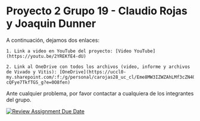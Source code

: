 # Proyecto 2 Grupo 19 - Claudio Rojas y Joaquin Dunner

A continuación, dejamos dos enlaces:

    1. Link a video en YouTube del proyecto: [Video YouTube](https://youtu.be/2YREKfE4-dU)

    2. Link al OneDrive con todos los archivos (video, informe y archivos de Vivado y Vitis): [OneDrive](https://uccl0-my.sharepoint.com/:f:/g/personal/carojas28_uc_cl/Eme8MW3IZWZAhLMf3cZN4OYB7LlOOw7-cQFye7TkfTGS_g?e=0O8fen)

Ante cualquier problema, por favor contactar a cualquiera de los integrantes del grupo.

[![Review Assignment Due Date](https://classroom.github.com/assets/deadline-readme-button-24ddc0f5d75046c5622901739e7c5dd533143b0c8e959d652212380cedb1ea36.svg)](https://classroom.github.com/a/B7BZOd9P)
